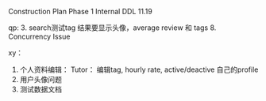 Construction Plan Phase 1
Internal DDL 11.19

qp:
3. search测试tag 结果要显示头像，average review 和 tags
8. Concurrency Issue

xy：
1. 个人资料编辑： Tutor：	编辑tag, hourly rate, active/deactive 自己的profile
2. 用户头像问题
3. 测试数据文档